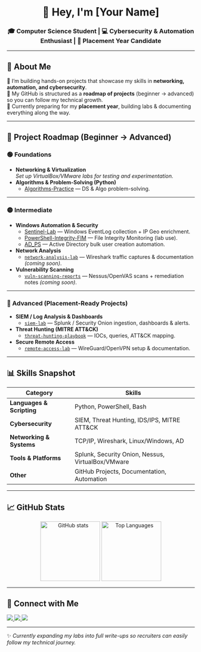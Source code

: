 <!-- Profile README.md -->

<h1 align="center">👋 Hey, I'm [Your Name]</h1>  
<h3 align="center">🎓 Computer Science Student | 💻 Cybersecurity & Automation Enthusiast | 🚀 Placement Year Candidate</h3>  

---

## 📌 About Me  
🔹 I’m building hands-on projects that showcase my skills in **networking, automation, and cybersecurity**.  
🔹 My GitHub is structured as a **roadmap of projects** (beginner → advanced) so you can follow my technical growth.  
🔹 Currently preparing for my **placement year**, building labs & documenting everything along the way.  

---

## 🔁 Project Roadmap (Beginner → Advanced)  

### 🟢 Foundations  
- **Networking & Virtualization**  
  *Set up VirtualBox/VMware labs for testing and experimentation.*  
- **Algorithms & Problem-Solving (Python)**  
  - [Algorithms-Practice](https://github.com/joshmadakor1/Algorithms-Practice) — DS & Algo problem-solving.  

---

### 🟡 Intermediate  
- **Windows Automation & Security**  
  - [Sentinel-Lab](https://github.com/joshmadakor1/Sentinel-Lab) — Windows EventLog collection + IP Geo enrichment.  
  - [PowerShell-Integrity-FIM](https://github.com/joshmadakor1/PowerShell-Integrity-FIM) — File Integrity Monitoring (lab use).  
  - [AD_PS](https://github.com/joshmadakor1/AD_PS) — Active Directory bulk user creation automation.  
- **Network Analysis**  
  - [`network-analysis-lab`](#) — Wireshark traffic captures & documentation *(coming soon)*.  
- **Vulnerability Scanning**  
  - [`vuln-scanning-reports`](#) — Nessus/OpenVAS scans + remediation notes *(coming soon)*.  

---

### 🔴 Advanced (Placement-Ready Projects)  
- **SIEM / Log Analysis & Dashboards**  
  - [`siem-lab`](#) — Splunk / Security Onion ingestion, dashboards & alerts.  
- **Threat Hunting (MITRE ATT&CK)**  
  - [`threat-hunting-playbook`](#) — IOCs, queries, ATT&CK mapping.  
- **Secure Remote Access**  
  - [`remote-access-lab`](#) — WireGuard/OpenVPN setup & documentation.  

---

## 📊 Skills Snapshot  

| Category | Skills |
|----------|--------|
| **Languages & Scripting** | Python, PowerShell, Bash |
| **Cybersecurity** | SIEM, Threat Hunting, IDS/IPS, MITRE ATT&CK |
| **Networking & Systems** | TCP/IP, Wireshark, Linux/Windows, AD |
| **Tools & Platforms** | Splunk, Security Onion, Nessus, VirtualBox/VMware |
| **Other** | GitHub Projects, Documentation, Automation |

---

## 📈 GitHub Stats  

<p align="center">
  <img src="https://github-readme-stats.vercel.app/api?username=YOURUSERNAME&show_icons=true&theme=tokyonight" alt="GitHub stats" height="160"/>  
  <img src="https://github-readme-stats.vercel.app/api/top-langs/?username=YOURUSERNAME&layout=compact&theme=tokyonight" alt="Top Languages" height="160"/>
</p>

---

## 🤳 Connect with Me  

<p align="left">
  <a href="https://linkedin.com/in/your-linkedin" target="_blank">
    <img src="https://img.shields.io/badge/LinkedIn-blue?style=for-the-badge&logo=linkedin" />
  </a>
  <a href="https://twitter.com/your-twitter" target="_blank">
    <img src="https://img.shields.io/badge/Twitter-black?style=for-the-badge&logo=twitter" />
  </a>
  <a href="https://your-portfolio.com" target="_blank">
    <img src="https://img.shields.io/badge/Portfolio-grey?style=for-the-badge&logo=firefox" />
  </a>
</p>

---

✨ *Currently expanding my labs into full write-ups so recruiters can easily follow my technical journey.*  

